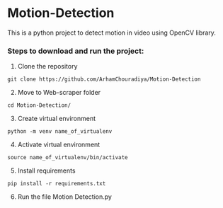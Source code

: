 # Motion-Detection

This is a python project to detect motion in video using OpenCV library.

### Steps to download and run the project:
1. Clone the repository

`git clone https://github.com/ArhamChouradiya/Motion-Detection`

2. Move to Web-scraper folder

`cd Motion-Detection/`

3. Create virtual environment

`python -m venv name_of_virtualenv`

4. Activate virtual environment

`source name_of_virtualenv/bin/activate`

5. Install requirements

`pip install -r requirements.txt`

6. Run the file Motion Detection.py
